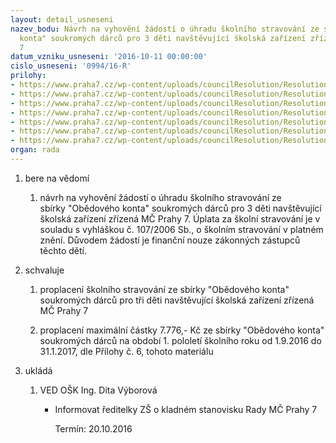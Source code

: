 ```yaml
---
layout: detail_usneseni
nazev_bodu: Návrh na vyhovění žádostí o úhradu školního stravování ze sbírky "Obědového
  konta" soukromých dárců pro 3 děti navštěvující školská zařízení zřízená MČ Prahy
  7
datum_vzniku_usneseni: '2016-10-11 00:00:00'
cislo_usneseni: '0994/16-R'
prilohy:
- https://www.praha7.cz/wp-content/uploads/councilResolution/Resolutions/28234/export/1Duvodovazprava~116694.doc
- https://www.praha7.cz/wp-content/uploads/councilResolution/Resolutions/28234/export/2ZadostreditelkyZSTusarova~116693.pdf
- https://www.praha7.cz/wp-content/uploads/councilResolution/Resolutions/28234/export/3ZadostzakzasZSTusarova~116692.pdf
- https://www.praha7.cz/wp-content/uploads/councilResolution/Resolutions/28234/export/4ZadostZSFrPlaminkove~116691.pdf
- https://www.praha7.cz/wp-content/uploads/councilResolution/Resolutions/28234/export/5ZadostzakzasZSPlaminkova~116690.pdf
- https://www.praha7.cz/wp-content/uploads/councilResolution/Resolutions/28234/export/6Obedovekonto2016~116689.xlsx
- https://www.praha7.cz/wp-content/uploads/councilResolution/Resolutions/28234/export/export~297671.pdf
organ: rada
---
```

<ol class="urzList_view" id="urzList">
<li class="urzClass1" id=""><span name="1">bere na vědomí</span> 
<ol class="urzOlClass">
<li class="urzClass2" style="TEXT-ALIGN: left" id=""><span><p>návrh na vyhovění žádostí o úhradu&nbsp;školního stravování&nbsp;ze sbírky&nbsp;"Obědového konta" soukromých dárců pro 3 děti navštěvující školská zařízení zřízená MČ Prahy 7. Úplata za školní stravování je v souladu s vyhláškou č. 107/2006 Sb., o školním stravování v platném znění.&nbsp;Důvodem žádostí je finanční nouze zákonných zástupců těchto dětí.&nbsp;</p></span></li></ol></li>
<li class="urzClass1" id=""><span name="24">schvaluje</span> 
<ol class="urzOlClass">
<li class="urzClass2" style="TEXT-ALIGN: left" id=""><span><p>proplacení školního stravování ze sbírky "Obědového konta" soukromých dárců pro tři děti navštěvující školská zařízení zřízená MČ Prahy 7</p></span></li>
<li class="urzClass2" style="TEXT-ALIGN: left" id=""><span><p>proplacení maximální částky 7.776,- Kč ze sbírky "Obědového konta" soukromých dárců na období 1. pololetí školního roku od 1.9.2016 do 31.1.2017, dle Přílohy č. 6, tohoto materiálu</p></span></li></ol></li><li class="urzClass1" id="urzUkoly"><span name="1">ukládá</span><ol class="urzOlClass"><li class="urzClass2"><span><p>VED OŠK Ing. Dita Výborová</p></span><ul class="urzUlClass"><li class="urzClass3"><span><p>Informovat ředitelky ZŠ o kladném stanovisku Rady MČ Prahy 7</p></span><span class="urzUkolTermin">  Termín:&nbsp;20.10.2016</span></li></ul></li></ol></li>
</ol>